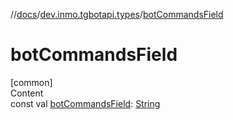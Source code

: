 //[docs](../../index.md)/[dev.inmo.tgbotapi.types](index.md)/[botCommandsField](bot-commands-field.md)



# botCommandsField  
[common]  
Content  
const val [botCommandsField](bot-commands-field.md): [String](https://kotlinlang.org/api/latest/jvm/stdlib/kotlin/-string/index.html)  



